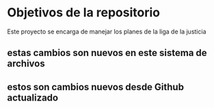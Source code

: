# Objetivos de la repositorio

Este proyecto se encarga de manejar los planes de la liga de la justicia

## estas cambios son nuevos en este sistema de archivos

## estos son cambios nuevos desde Github actualizado

